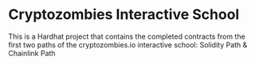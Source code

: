# Cryptozombies Interactive School

This is a Hardhat project that contains the completed contracts from the first two paths of the cryptozombies.io interactive school: Solidity Path & Chainlink Path
